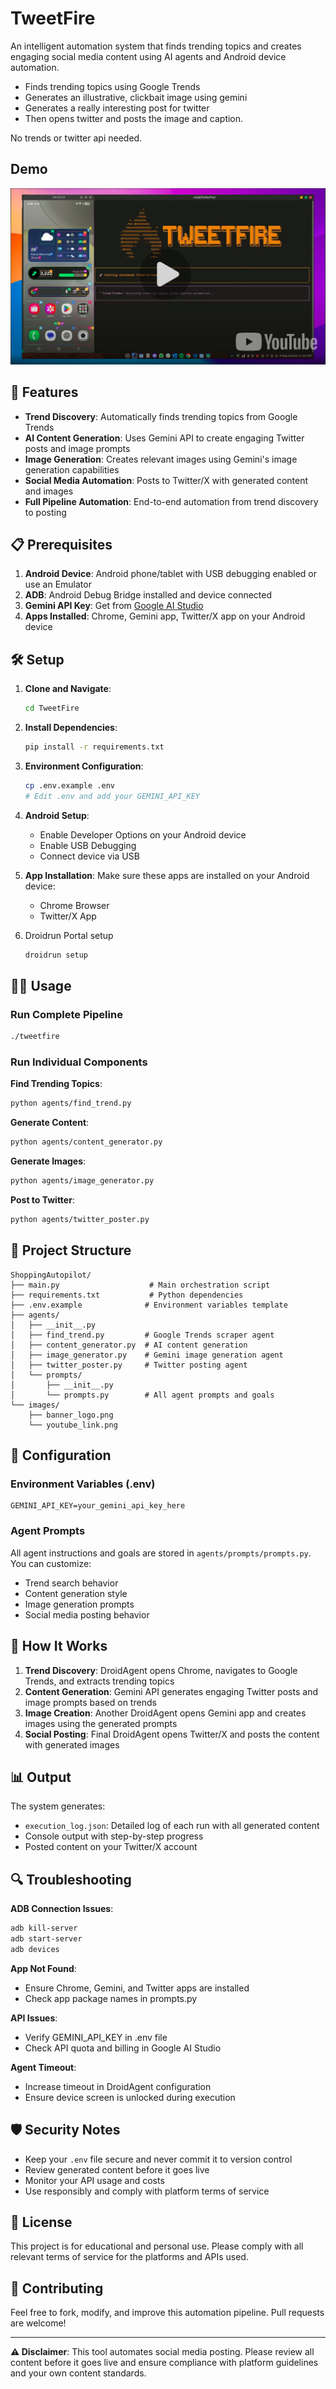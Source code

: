 # TweetFire

An intelligent automation system that finds trending topics and creates engaging social media content using AI agents and Android device automation.
- Finds trending topics using Google Trends
- Generates an illustrative, clickbait image using gemini
- Generates a really interesting post for twitter
- Then opens twitter and posts the image and caption.

No trends or twitter api needed.

## Demo
[![Demo Video](images/thumbnail.png)](https://www.youtube.com/watch?v=lqUDDohz4qI)

## 🚀 Features

- **Trend Discovery**: Automatically finds trending topics from Google Trends
- **AI Content Generation**: Uses Gemini API to create engaging Twitter posts and image prompts
- **Image Generation**: Creates relevant images using Gemini's image generation capabilities
- **Social Media Automation**: Posts to Twitter/X with generated content and images
- **Full Pipeline Automation**: End-to-end automation from trend discovery to posting

## 📋 Prerequisites

1. **Android Device**: Android phone/tablet with USB debugging enabled or use an Emulator
2. **ADB**: Android Debug Bridge installed and device connected
3. **Gemini API Key**: Get from [Google AI Studio](https://makersuite.google.com/app/apikey)
4. **Apps Installed**: Chrome, Gemini app, Twitter/X app on your Android device

## 🛠️ Setup

1. **Clone and Navigate**:
   ```bash
   cd TweetFire
   ```

2. **Install Dependencies**:
   ```bash
   pip install -r requirements.txt
   ```

3. **Environment Configuration**:
   ```bash
   cp .env.example .env
   # Edit .env and add your GEMINI_API_KEY
   ```

4. **Android Setup**:
   - Enable Developer Options on your Android device
   - Enable USB Debugging
   - Connect device via USB

5. **App Installation**:
   Make sure these apps are installed on your Android device:
   - Chrome Browser
   - Twitter/X App
6. Droidrun Portal setup
   ```bash
   droidrun setup
   ```
## 🏃‍♂️ Usage

### Run Complete Pipeline
```bash
./tweetfire
```

### Run Individual Components

**Find Trending Topics**:
```bash
python agents/find_trend.py
```

**Generate Content**:
```bash
python agents/content_generator.py
```

**Generate Images**:
```bash
python agents/image_generator.py
```

**Post to Twitter**:
```bash
python agents/twitter_poster.py
```

## 📁 Project Structure

```
ShoppingAutopilot/
├── main.py                    # Main orchestration script
├── requirements.txt           # Python dependencies
├── .env.example              # Environment variables template
├── agents/
│   ├── __init__.py
│   ├── find_trend.py         # Google Trends scraper agent
│   ├── content_generator.py  # AI content generation
│   ├── image_generator.py    # Gemini image generation agent
│   ├── twitter_poster.py     # Twitter posting agent
│   └── prompts/
│       ├── __init__.py
│       └── prompts.py        # All agent prompts and goals
└── images/
    ├── banner_logo.png
    └── youtube_link.png
```

## 🔧 Configuration

### Environment Variables (.env)
```
GEMINI_API_KEY=your_gemini_api_key_here
```

### Agent Prompts
All agent instructions and goals are stored in `agents/prompts/prompts.py`. You can customize:
- Trend search behavior
- Content generation style
- Image generation prompts
- Social media posting behavior

## 🤖 How It Works

1. **Trend Discovery**: DroidAgent opens Chrome, navigates to Google Trends, and extracts trending topics
2. **Content Generation**: Gemini API generates engaging Twitter posts and image prompts based on trends
3. **Image Creation**: Another DroidAgent opens Gemini app and creates images using the generated prompts
4. **Social Posting**: Final DroidAgent opens Twitter/X and posts the content with generated images

## 📊 Output

The system generates:
- `execution_log.json`: Detailed log of each run with all generated content
- Console output with step-by-step progress
- Posted content on your Twitter/X account

## 🔍 Troubleshooting

**ADB Connection Issues**:
```bash
adb kill-server
adb start-server
adb devices
```

**App Not Found**:
- Ensure Chrome, Gemini, and Twitter apps are installed
- Check app package names in prompts.py

**API Issues**:
- Verify GEMINI_API_KEY in .env file
- Check API quota and billing in Google AI Studio

**Agent Timeout**:
- Increase timeout in DroidAgent configuration
- Ensure device screen is unlocked during execution

## 🛡️ Security Notes

- Keep your `.env` file secure and never commit it to version control
- Review generated content before it goes live
- Monitor your API usage and costs
- Use responsibly and comply with platform terms of service

## 📝 License

This project is for educational and personal use. Please comply with all relevant terms of service for the platforms and APIs used.

## 🤝 Contributing

Feel free to fork, modify, and improve this automation pipeline. Pull requests are welcome!

---

**⚠️ Disclaimer**: This tool automates social media posting. Please review all content before it goes live and ensure compliance with platform guidelines and your own content standards.
